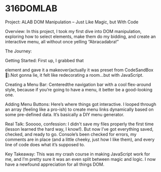 # 316DOMLAB
Project: ALAB DOM Manipulation – Just Like Magic, but With Code

Overview:
In this project, I took my first dive into DOM manipulation, exploring how to select elements, make them do my bidding, and create an interactive menu, all without once yelling “Abracadabra!”

The Journey:

Getting Started: First up, I grabbed that <main> element and gave it a makeover(actually it was preset from CodeSandBox🤫).Not gonna lie, it felt like redecorating a room...but with JavaScript.

Creating a Menu Bar: Centeredthe navigation bar with a cool flex-around style, because if you’re going to have a menu, it better be a good-looking one.

Adding Menu Buttons: Here’s where things got interactive. I looped through an array (feeling like a pro-ish) to create menu links dynamically based on some pre-defined data. It’s basically a DIY menu generator.

Real Talk:
Sooooo, confession: I didn't save my files properly the first time (lesson learned the hard way, I know!). But now I’ve got everything saved, checked, and ready to go. Console’s been checked for errors, my comments are in place (and a little cheeky, just how I like them), and every line of code does what it’s supposed to.

Key Takeaway:
This was my crash course in making JavaScript work for me, and I’m pretty sure it was an even split between magic and logic. I now have a newfound appreciation for all things DOM.

